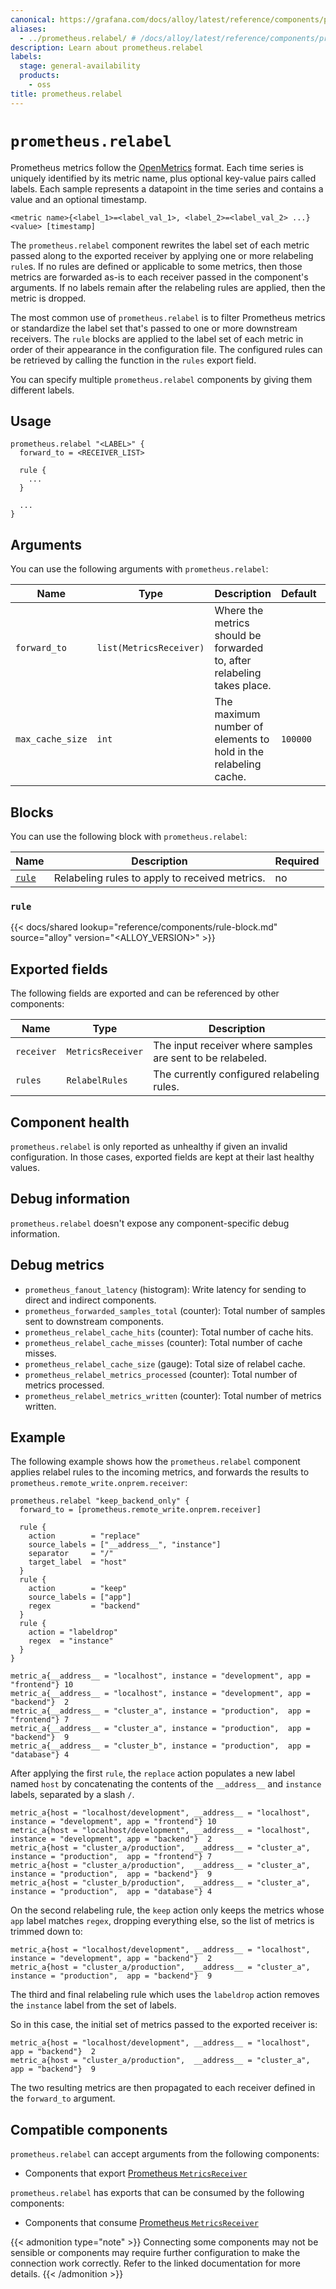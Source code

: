 ```yaml
---
canonical: https://grafana.com/docs/alloy/latest/reference/components/prometheus/prometheus.relabel/
aliases:
  - ../prometheus.relabel/ # /docs/alloy/latest/reference/components/prometheus.relabel/
description: Learn about prometheus.relabel
labels:
  stage: general-availability
  products:
    - oss
title: prometheus.relabel
---
```


# `prometheus.relabel`

Prometheus metrics follow the [OpenMetrics](https://openmetrics.io/) format.
Each time series is uniquely identified by its metric name, plus optional key-value pairs called labels.
Each sample represents a datapoint in the time series and contains a value and an optional timestamp.

```text
<metric name>{<label_1>=<label_val_1>, <label_2>=<label_val_2> ...} <value> [timestamp]
```

The `prometheus.relabel` component rewrites the label set of each metric passed along to the exported receiver by applying one or more relabeling `rule`s.
If no rules are defined or applicable to some metrics, then those metrics are forwarded as-is to each receiver passed in the component's arguments.
If no labels remain after the relabeling rules are applied, then the metric is dropped.

The most common use of `prometheus.relabel` is to filter Prometheus metrics or standardize the label set that's passed to one or more downstream receivers.
The `rule` blocks are applied to the label set of each metric in order of their appearance in the configuration file.
The configured rules can be retrieved by calling the function in the `rules` export field.

You can specify multiple `prometheus.relabel` components by giving them different labels.

## Usage

```alloy
prometheus.relabel "<LABEL>" {
  forward_to = <RECEIVER_LIST>

  rule {
    ...
  }

  ...
}
```

## Arguments

You can use the following arguments with `prometheus.relabel`:

| Name             | Type                    | Description                                                             | Default  | Required |
| ---------------- | ----------------------- | ----------------------------------------------------------------------- | -------- | -------- |
| `forward_to`     | `list(MetricsReceiver)` | Where the metrics should be forwarded to, after relabeling takes place. |          | yes      |
| `max_cache_size` | `int`                   | The maximum number of elements to hold in the relabeling cache.         | `100000` | no       |

## Blocks

You can use the following block with `prometheus.relabel`:

| Name           | Description                                    | Required |
| -------------- | ---------------------------------------------- | -------- |
| [`rule`][rule] | Relabeling rules to apply to received metrics. | no       |

[rule]: #rule

### `rule`

{{< docs/shared lookup="reference/components/rule-block.md" source="alloy" version="<ALLOY_VERSION>" >}}

## Exported fields

The following fields are exported and can be referenced by other components:

| Name       | Type              | Description                                                |
| ---------- | ----------------- | ---------------------------------------------------------- |
| `receiver` | `MetricsReceiver` | The input receiver where samples are sent to be relabeled. |
| `rules`    | `RelabelRules`    | The currently configured relabeling rules.                 |

## Component health

`prometheus.relabel` is only reported as unhealthy if given an invalid configuration.
In those cases, exported fields are kept at their last healthy values.

## Debug information

`prometheus.relabel` doesn't expose any component-specific debug information.

## Debug metrics

* `prometheus_fanout_latency` (histogram): Write latency for sending to direct and indirect components.
* `prometheus_forwarded_samples_total` (counter): Total number of samples sent to downstream components.
* `prometheus_relabel_cache_hits` (counter): Total number of cache hits.
* `prometheus_relabel_cache_misses` (counter): Total number of cache misses.
* `prometheus_relabel_cache_size` (gauge): Total size of relabel cache.
* `prometheus_relabel_metrics_processed` (counter): Total number of metrics processed.
* `prometheus_relabel_metrics_written` (counter): Total number of metrics written.

## Example

The following example shows how the `prometheus.relabel` component applies relabel rules to the incoming metrics, and forwards the results to `prometheus.remote_write.onprem.receiver`:

```alloy
prometheus.relabel "keep_backend_only" {
  forward_to = [prometheus.remote_write.onprem.receiver]

  rule {
    action        = "replace"
    source_labels = ["__address__", "instance"]
    separator     = "/"
    target_label  = "host"
  }
  rule {
    action        = "keep"
    source_labels = ["app"]
    regex         = "backend"
  }
  rule {
    action = "labeldrop"
    regex  = "instance"
  }
}
```

```text
metric_a{__address__ = "localhost", instance = "development", app = "frontend"} 10
metric_a{__address__ = "localhost", instance = "development", app = "backend"}  2
metric_a{__address__ = "cluster_a", instance = "production",  app = "frontend"} 7
metric_a{__address__ = "cluster_a", instance = "production",  app = "backend"}  9
metric_a{__address__ = "cluster_b", instance = "production",  app = "database"} 4
```

After applying the first `rule`, the `replace` action populates a new label named `host` by concatenating the contents of the `__address__` and `instance` labels, separated by a slash `/`.

```text
metric_a{host = "localhost/development", __address__ = "localhost", instance = "development", app = "frontend"} 10
metric_a{host = "localhost/development", __address__ = "localhost", instance = "development", app = "backend"}  2
metric_a{host = "cluster_a/production",  __address__ = "cluster_a", instance = "production",  app = "frontend"} 7
metric_a{host = "cluster_a/production",  __address__ = "cluster_a", instance = "production",  app = "backend"}  9
metric_a{host = "cluster_b/production",  __address__ = "cluster_a", instance = "production",  app = "database"} 4
```

On the second relabeling rule, the `keep` action only keeps the metrics whose `app` label matches `regex`, dropping everything else, so the list of metrics is trimmed down to:

```text
metric_a{host = "localhost/development", __address__ = "localhost", instance = "development", app = "backend"}  2
metric_a{host = "cluster_a/production",  __address__ = "cluster_a", instance = "production",  app = "backend"}  9
```

The third and final relabeling rule which uses the `labeldrop` action removes the `instance` label from the set of labels.

So in this case, the initial set of metrics passed to the exported receiver is:

```text
metric_a{host = "localhost/development", __address__ = "localhost", app = "backend"}  2
metric_a{host = "cluster_a/production",  __address__ = "cluster_a", app = "backend"}  9
```

The two resulting metrics are then propagated to each receiver defined in the `forward_to` argument.

<!-- START GENERATED COMPATIBLE COMPONENTS -->

## Compatible components

`prometheus.relabel` can accept arguments from the following components:

- Components that export [Prometheus `MetricsReceiver`](../../../compatibility/#prometheus-metricsreceiver-exporters)

`prometheus.relabel` has exports that can be consumed by the following components:

- Components that consume [Prometheus `MetricsReceiver`](../../../compatibility/#prometheus-metricsreceiver-consumers)

{{< admonition type="note" >}}
Connecting some components may not be sensible or components may require further configuration to make the connection work correctly.
Refer to the linked documentation for more details.
{{< /admonition >}}

<!-- END GENERATED COMPATIBLE COMPONENTS -->
